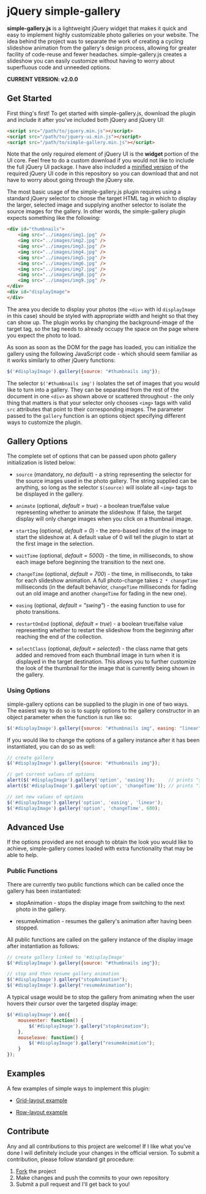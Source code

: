 # jQuery simple-gallery #

**simple-gallery.js** is a lightweight jQuery widget that makes it quick and 
easy to implement highly customizable photo galleries on your website.  The 
idea behind the project was to separate the work of creating a cycling 
slideshow animation from the gallery's design process, allowing for greater 
facility of code-reuse and fewer headaches.  simple-gallery.js creates a 
slideshow you can easily customize without having to worry about superfluous 
code and unneeded options.

**CURRENT VERSION: v2.0.0**

## Get Started ##

First thing's first!  To get started with simple-gallery.js, download the 
plugin and include it after you've included both jQuery and jQuery UI:

```html
<script src="/path/to/jquery.min.js"></script>
<script src="/path/to/jquery-ui.min.js"></script>
<script src="/path/to/simple-gallery.min.js"></script>
```

Note that the only required element of jQuery UI is the **widget** portion 
of the UI core.  Feel free to do a custom download if you would not like to 
include the full jQuery UI package.  I have also included a 
[minified version][jqueryui-widget] of the required jQuery UI code in this 
repository so you can download that and not have to worry about going through 
the jQuery site.

[jqueryui-widget]: https://github.com/akalicki/jquery-simple-gallery/blob/master/jqueryui-widget.min.js

The most basic usage of the simple-gallery.js plugin requires using a standard 
jQuery selector to choose the target HTML tag in which to display the larger, 
selected image and supplying another selector to isolate the source images for 
the gallery.   In other words, the simple-gallery plugin expects something 
like the following:

```html
<div id="thumbnails">
    <img src="../images/img1.jpg" />
    <img src="../images/img2.jpg" />
    <img src="../images/img3.jpg" />
    <img src="../images/img4.jpg" />
    <img src="../images/img5.jpg" />
    <img src="../images/img6.jpg" />
    <img src="../images/img7.jpg" />
    <img src="../images/img8.jpg" />
    <img src="../images/img9.jpg" />
</div>
<div id="displayImage">
</div>
```

The area you decide to display your photos (the `<div>` with id `displayImage` 
in this case) should be styled with appropriate width and height so that they 
can show up.  The plugin works by changing the background-image of the target 
tag, so the tag needs to already occupy the space on the page where you expect 
the photo to load.

As soon as soon as the DOM for the page has loaded, you can initialize the 
gallery using the following JavaScript code - which should seem familiar as it 
works similarly to other jQuery functions:

```javascript
$('#displayImage').gallery({source: "#thumbnails img"});
```

The selector `$('#thumbnails img')` isolates the set of images that you would 
like to turn into a gallery.  They can be separated from the rest of the 
document in one `<div>` as shown above or scattered throughout - the only 
thing that matters is that your selector only chooses `<img>` tags with valid 
`src` attributes that point to their corresponding images.  The parameter 
passed to the `gallery` function is an options object specifying different 
ways to customize the plugin.

## Gallery Options ##

The complete set of options that can be passed upon photo gallery 
initialization is listed below:

+ `source` (mandatory, *no default*) - a string representing the selector for 
the source images used in the photo gallery.  The string supplied can be 
anything, so long as the selector `$(source)` will isolate all `<img>` tags 
to be displayed in the gallery.

+ `animate` (optional, *default = true*) - a boolean true/false value 
representing whether to animate the slideshow.  If false, the target display 
will only change images when you click on a thumbnail image.

+ `startImg` (optional, *default = 0*) - the zero-based index of the image to 
start the slideshow at.  A default value of 0 will tell the plugin to start at 
the first image in the selection.

+ `waitTime` (optional, *default = 5000*) - the time, in milliseconds, to show 
each image before beginning the transition to the next one.

+ `changeTime` (optional, *default = 700*) - the time, in milliseconds, to 
take for each slideshow animation.  A full photo-change takes `2 * changeTime` 
milliseconds (in the default behavior, `changeTime` milliseconds for fading 
out an old image and another `changeTime` for fading in the new one).

+ `easing` (optional, *default = "swing"*) - the easing function to use for 
photo transitions.

+ `restartOnEnd` (optional, *default = true*) - a boolean true/false value 
representing whether to restart the slideshow from the beginning after 
reaching the end of the collection.

+ `selectClass` (optional, *default = selected*) - the class name that gets 
added and removed from each thumbnail image in turn when it is displayed in 
the target destination.  This allows you to further customize the look of the 
thumbnail for the image that is currently being shown in the gallery.

### Using Options ###

simple-gallery options can be supplied to the plugin in one of two ways.  The easiest way to do so is to supply options to the gallery constructor in an 
object parameter when the function is run like so:

```javascript
$('#displayImage').gallery({source: "#thumbnails img", easing: "linear", restartOnEnd: false});
```

If you would like to change the options of a gallery instance after it has 
been instantiated, you can do so as well:

```javascript
// create gallery
$('#displayImage').gallery({source: "#thumbnails img"});

// get current values of options
alert($('#displayImage').gallery('option', 'easing'));     // prints "swing"
alert($('#displayImage').gallery('option', 'changeTime')); // prints "700"

// set new values of options
$('#displayImage').gallery('option', 'easing', 'linear');
$('#displayImage').gallery('option', 'changeTime', 600);
```

## Advanced Use ##

If the options provided are not enough to obtain the look you would like to 
achieve, simple-gallery comes loaded with extra functionality that may be 
able to help.

### Public Functions

There are currently two public functions which can be called once the gallery 
has been instantiated:

+ stopAnimation - stops the display image from switching to the next photo in 
the gallery.

+ resumeAnimation - resumes the gallery's animation after having been stopped.

All public functions are called on the gallery instance of the display image 
after instantiation as follows:

```javascript
// create gallery linked to '#displayImage'
$('#displayImage').gallery({source: "#thumbnails img"});

// stop and then resume gallery animation
$('#displayImage').gallery("stopAnimation");
$('#displayImage').gallery("resumeAnimation");
```

A typical usage would be to stop the gallery from animating when the user 
hovers their cursor over the targeted display image:

```javascript
$('#displayImage').on({
    mouseenter: function() {
        $('#displayImage').gallery("stopAnimation");
    },
    mouseleave: function() {
        $('#displayImage').gallery("resumeAnimation");
    }
});
```

## Examples ##

A few examples of simple ways to implement this plugin:

+ [Grid-layout example](https://github.com/akalicki/jquery-simple-gallery/blob/master/examples/grid-layout/index.html)

+ [Row-layout example](https://github.com/akalicki/jquery-simple-gallery/blob/master/examples/row-layout/index.html)

## Contribute ##

Any and all contributions to this project are welcome!  If I like what you've 
done I will definitely include your changes in the official version.  To 
submit a contribution, please follow standard git procedure:

1. [Fork](https://github.com/akalicki/jquery-simple-gallery/fork) the project
2. Make changes and push the commits to your own repository
3. Submit a pull request and I'll get back to you!